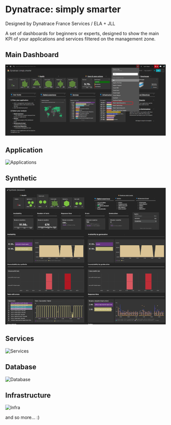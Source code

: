 # Dynatrace: simply smarter
Designed by Dynatrace France Services / ELA + JLL

A set of dashboards for beginners or experts, designed to show the main KPI of your applications and services filtered on the management zone.
## Main Dashboard
![Dynatrace_simply_smarter](Dynatrace_simply_smarter2.png)

## Application
![Applications](Applications2.png)

## Synthetic
![Synthetic](Synthetic2.png)

## Services
![Services](Services2.png)

## Database
![Database](Database2.png)

## Infrastructure
![Infra](Infra2.png)

and so more... :)
